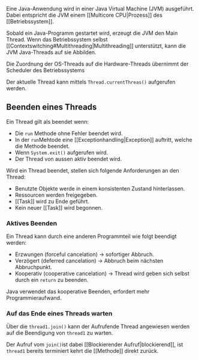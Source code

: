 Eine Java-Anwendung wird in einer Java Virtual Machine (JVM) ausgeführt.
Dabei entspricht die JVM einem [[Multicore CPU|Prozess]] des [[Betriebssystem]].

Sobald ein Java-Programm gestartet wird, erzeugt die JVM den Main Thread.
Wenn das Betriebssystem selbst [[Contextswitching#Multithreading|Multithreading]] unterstützt, kann die JVM Java-Threads auf sie Abbilden.

Die Zuordnung der OS-Threads auf die Hardware-Threads übernimmt der Scheduler des Betriebssystems

Der aktuelle Thread kann mittels `Thread.currentThreas()` aufgerufen werden.


## Beenden eines Threads
Ein Thread gilt als beendet wenn:
- Die `run` Methode ohne Fehler beendet wird.
- In der `run`Mehtode eine [[Exceptionhandling|Exception]] auftritt, welche die Methode beendet.
- Wenn `System.exit()` aufgerufen wird.
- Der Thread von aussen aktiv beendet wird.

Wird ein Thread beendet, stellen sich folgende Anforderungen an den Thread:
- Benutzte Objekte werde in einem konsistenten Zustand hinterlassen.
- Ressourcen werden freigegeben.
- [[Task]] wird zu Ende geführt.
- Kein neuer [[Task]] wird begonnen.

### Aktives Beenden
Ein Thread kann durch eine anderen Programmteil wie folgt beendigt werden:
- Erzwungen (forceful cancelation) -> sofortiger Abbruch.
- Verzögert (deferred cancelation) -> Abbruch beim nächsten Abbruchpunkt.
- Kooperativ (cooperative cancelation) -> Thread wird geben sich selbst durch ein `return` zu beenden.

Java verwendet das kooperative Beenden, erfordert mehr Programmieraufwand.

### Auf das Ende eines Threads warten
Über die `thread1.join()` kann der Aufrufende Thread angewiesen werden auf die Beendigung von `thread1` zu warten.

Der Aufruf vom `join()`ist dabei [[Blockierender Aufruf|blockierend]], ist `thread1` bereits terminiert kehrt die [[Methode]] direkt zurück.